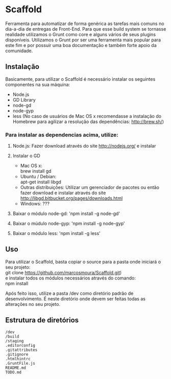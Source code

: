 Scaffold
========

Ferramenta para automatizar de forma genérica as tarefas mais comuns no dia-a-dia de entregas de Front-End.
Para que esse build system se tornasse realidade utilizamos o Grunt como core e alguns vários de seus plugins disponíveis.
Utilizamos o Grunt por ser uma ferramenta mais popular para este fim e por possuir uma boa documentação e também forte apoio da comunidade.

## Instalação

Basicamente, para utilizar o Scaffold é necessário instalar os seguintes componentes na sua máquina:

- Node.js
- GD Library
- node-gd
- node-gyp
- less
(No caso de usuários de Mac OS x recomendasse a instalação do Homebrew para agilizar a resolução das dependências: http://brew.sh/)

### Para instalar as dependencias acima, utilize:

1. Node.js: Fazer download através do site http://nodejs.org/ e instalar

2. Instalar o GD
    - Mac OS x:  
        brew install gd
    - Ubuntu / Debian:  
        apt-get install libgd  
    - Outras distribuições: Utilizar um gerenciador de pacotes ou então fazer download e instalar através do site http://libgd.bitbucket.org/pages/downloads.html
    - Windows: ???

3. Baixar o módulo node-gd: 'npm install -g node-gd'
4. Baixar o múdulo node-gyp: 'npm install -g node-gyp'
5. Baixar o módulo less: 'npm install -g less'

## Uso

Para utilizar o Scaffold, basta copiar o source para a pasta onde iniciará o seu projeto:  
    git clone https://github.com/marcosmoura/Scaffold.git)  
e instalar todos os módulos necessários através do comando:  
    npm install

Após feito isso, utilize a pasta /dev como diretório padrão de desenvolvimento. É neste diretório onde devem ser feitas todas as alterações no seu projeto.

## Estrutura de diretórios

    /dev  
    /build  
    /staging  
    .editorconfig  
    .gitattributes  
    .gitignore  
    .htmlhintrc  
    .GruntFile.js  
    README.md  
    TODO.md  
